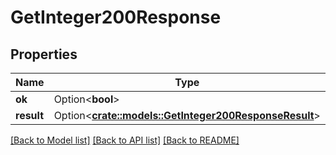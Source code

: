 # GetInteger200Response

## Properties

Name | Type | Description | Notes
------------ | ------------- | ------------- | -------------
**ok** | Option<**bool**> |  | [optional]
**result** | Option<[**crate::models::GetInteger200ResponseResult**](getInteger_200_response_result.md)> |  | [optional]

[[Back to Model list]](../README.md#documentation-for-models) [[Back to API list]](../README.md#documentation-for-api-endpoints) [[Back to README]](../README.md)


